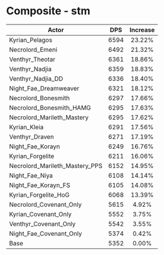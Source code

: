 # Composite - stm
| Actor | DPS | Increase |
|---|:---:|:---:|
|Kyrian_Pelagos|6594|23.22%|
|Necrolord_Emeni|6492|21.32%|
|Venthyr_Theotar|6361|18.86%|
|Venthyr_Nadjia|6359|18.83%|
|Venthyr_Nadjia_DD|6336|18.40%|
|Night_Fae_Dreamweaver|6321|18.12%|
|Necrolord_Bonesmith|6297|17.66%|
|Necrolord_Bonesmith_HAMG|6295|17.63%|
|Necrolord_Marileth_Mastery|6295|17.62%|
|Kyrian_Kleia|6291|17.56%|
|Venthyr_Draven|6271|17.19%|
|Night_Fae_Korayn|6249|16.76%|
|Kyrian_Forgelite|6211|16.06%|
|Necrolord_Marileth_Mastery_PPS|6152|14.95%|
|Night_Fae_Niya|6108|14.14%|
|Night_Fae_Korayn_FS|6105|14.08%|
|Kyrian_Forgelite_HoG|6068|13.39%|
|Necrolord_Covenant_Only|5615|4.92%|
|Kyrian_Covenant_Only|5552|3.75%|
|Venthyr_Covenant_Only|5542|3.55%|
|Night_Fae_Covenant_Only|5374|0.42%|
|Base|5352|0.00%|

